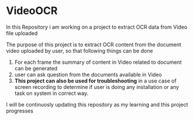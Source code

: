 # VideoOCR
In this Repository i am working on a project to extract OCR data from Video file uploaded

The purpose of this project is to extract OCR content from the document video uploaded by user, so that following things can be done
1. For each frame the summary of content in Video related to document can be generated
2. user can ask question from the documents available in Video
3. **This project can also be used for troubleshooting** in a use case of screen recording to determine if user is doing any installation or any task on system in correct way.

I will be continuosly updating this repository as my learning and this project progresses

